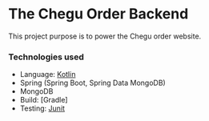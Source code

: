 # The Chegu Order Backend
This project purpose is to power the Chegu order website.

### Technologies used
- Language: [Kotlin](https://kotlin.link/) 
- Spring (Spring Boot, Spring Data MongoDB)
- MongoDB
- Build: [Gradle]
- Testing: [Junit](http://junit.org/) 